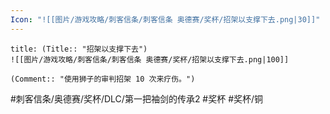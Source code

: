 ```yaml
---
Icon: "![[图片/游戏攻略/刺客信条/刺客信条 奥德赛/奖杯/招架以支撑下去.png|30]]"
---
```

```ad-common-bronze-trophy
title: (Title:: "招架以支撑下去")
![[图片/游戏攻略/刺客信条/刺客信条 奥德赛/奖杯/招架以支撑下去.png|100]]

(Comment:: "使用狮子的审判招架 10 次来疗伤。")
```

#刺客信条/奥德赛/奖杯/DLC/第一把袖剑的传承2 #奖杯 #奖杯/铜
